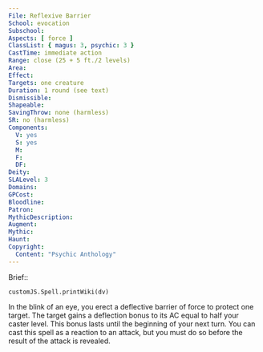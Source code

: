 ```yaml
---
File: Reflexive Barrier
School: evocation
Subschool: 
Aspects: [ force ]
ClassList: { magus: 3, psychic: 3 }
CastTime: immediate action
Range: close (25 + 5 ft./2 levels)
Area: 
Effect: 
Targets: one creature
Duration: 1 round (see text)
Dismissible: 
Shapeable: 
SavingThrow: none (harmless)
SR: no (harmless)
Components:
  V: yes
  S: yes
  M: 
  F: 
  DF: 
Deity: 
SLALevel: 3
Domains: 
GPCost: 
Bloodline: 
Patron: 
MythicDescription: 
Augment: 
Mythic: 
Haunt: 
Copyright:
  Content: "Psychic Anthology"
---
```

Brief:: 

```dataviewjs
customJS.Spell.printWiki(dv)
```

In the blink of an eye, you erect a deflective barrier of force to protect one target. The target gains a deflection bonus to its AC equal to half your caster level. This bonus lasts until the beginning of your next turn. You can cast this spell as a reaction to an attack, but you must do so before the result of the attack is revealed.
